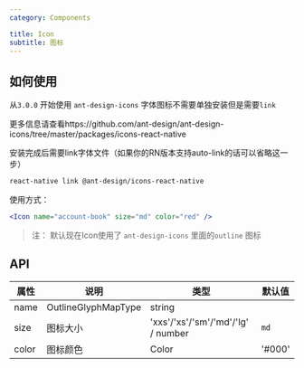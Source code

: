 ```yaml
---
category: Components

title: Icon
subtitle: 图标
---
```


## 如何使用

从`3.0.0` 开始使用 `ant-design-icons` 字体图标不需要单独安装但是需要`link`

更多信息请查看https://github.com/ant-design/ant-design-icons/tree/master/packages/icons-react-native

安装完成后需要link字体文件（如果你的RN版本支持auto-link的话可以省略这一步）

```bash
react-native link @ant-design/icons-react-native
```

使用方式：

```jsx
<Icon name="account-book" size="md" color="red" />
```

> 注： 默认现在Icon使用了 `ant-design-icons` 里面的`outline` 图标

## API

| 属性  | 说明                | 类型                               | 默认值 |
| ----- | ------------------- | ---------------------------------- | ------ |
| name  | OutlineGlyphMapType | string                             |
| size  | 图标大小            | 'xxs'/'xs'/'sm'/'md'/'lg' / number | `md`   |
| color | 图标颜色            | Color                              | '#000' |
